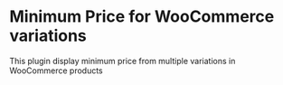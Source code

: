 # Minimum Price for WooCommerce variations
This plugin display minimum price from multiple variations in WooCommerce products
